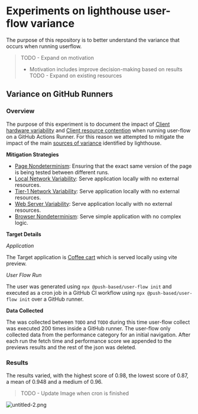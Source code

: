 # Experiments on lighthouse user-flow variance

The purpose of this repository is to better understand the variance that occurs when running userflow. 

> TODO - Expand on motivation
>   - Motivation includes improve decision-making based on results
> TODO - Expand on existing resources

## Variance on GitHub Runners

### Overview

The purpose of this experiment is to document the impact of 
[Client hardware variability](https://github.com/GoogleChrome/lighthouse/blob/main/docs/variability.md#client-hardware-variability) 
and [Client resource contention](https://github.com/GoogleChrome/lighthouse/blob/main/docs/variability.md#client-resource-contention) 
when running user-flow on a GitHub Actions Runner. For this reason we attempted to mitigate the impact of the main 
[sources of variance](https://github.com/GoogleChrome/lighthouse/issues/10657#issue-608608580) identified by lighthouse.

**Mitigation Strategies**

- [Page Nondeterminism](https://github.com/GoogleChrome/lighthouse/blob/main/docs/variability.md#page-nondeterminism): Ensuring that the exact same version of the page is being tested between different runs.
- [Local Network Variability](https://github.com/GoogleChrome/lighthouse/blob/main/docs/variability.md#local-network-variability): Serve application locally with no external resources.
- [Tier-1 Network Variability](https://github.com/GoogleChrome/lighthouse/blob/main/docs/variability.md#tier-1-network-variability): Serve application locally with no external resources.
- [Web Server Variability](https://github.com/GoogleChrome/lighthouse/blob/main/docs/variability.md#web-server-variability): Serve application locally with no external resources.
- [Browser Nondeterminism](https://github.com/GoogleChrome/lighthouse/blob/main/docs/variability.md#browser-nondeterminism): Serve simple application with no complex logic.

**Target Details**

_Application_

The Target application is [Coffee cart](https://github.com/jecfish/coffee-cart) which is served locally using vite preview.

_User Flow Run_

The user was generated using `npx @push-based/user-flow init` and executed as a cron job in a GitHub CI workflow using `npx @push-based/user-flow init` over a GitHub runner.

**Data Collected**

The was collected between `TODO` and `TODO` during this time user-flow collect was executed 200 times inside a GitHub runner.
The user-flow only collected data from the performance category for an initial navigation. 
After each run the fetch time and performance score we appended to the previews results and the rest of the json was deleted.

### Results

The results varied, with the highest score of 0.98, the lowest score of 0.87, a mean of 0.948 and a medium of 0.96.

> TODO - Update Image when cron is finished

![untitled-2.png](..%2F..%2FDownloads%2Funtitled-2.png)
